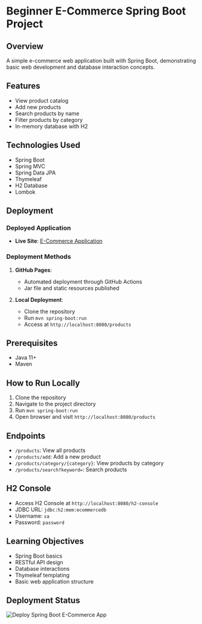 # Beginner E-Commerce Spring Boot Project

## Overview
A simple e-commerce web application built with Spring Boot, demonstrating basic web development and database interaction concepts.

## Features
- View product catalog
- Add new products
- Search products by name
- Filter products by category
- In-memory database with H2

## Technologies Used
- Spring Boot
- Spring MVC
- Spring Data JPA
- Thymeleaf
- H2 Database
- Lombok

## Deployment
### Deployed Application
- **Live Site**: [E-Commerce Application](https://vinaysurya24.github.io/e-com-site/)

### Deployment Methods
1. **GitHub Pages**: 
   - Automated deployment through GitHub Actions
   - Jar file and static resources published

2. **Local Deployment**:
   - Clone the repository
   - Run `mvn spring-boot:run`
   - Access at `http://localhost:8080/products`

## Prerequisites
- Java 11+
- Maven

## How to Run Locally
1. Clone the repository
2. Navigate to the project directory
3. Run `mvn spring-boot:run`
4. Open browser and visit `http://localhost:8080/products`

## Endpoints
- `/products`: View all products
- `/products/add`: Add a new product
- `/products/category/{category}`: View products by category
- `/products/search?keyword=`: Search products

## H2 Console
- Access H2 Console at `http://localhost:8080/h2-console`
- JDBC URL: `jdbc:h2:mem:ecommercedb`
- Username: `sa`
- Password: `password`

## Learning Objectives
- Spring Boot basics
- RESTful API design
- Database interactions
- Thymeleaf templating
- Basic web application structure

## Deployment Status
![Deploy Spring Boot E-Commerce App](https://github.com/VinaySurya24/e-com-site/workflows/Deploy%20Spring%20Boot%20E-Commerce%20App/badge.svg)
